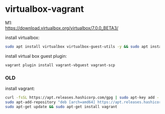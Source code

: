 # virtualbox-vagrant

M1: \
https://download.virtualbox.org/virtualbox/7.0.0_BETA3/

install virtualbox:
```bash
sudo apt install virtualbox virtualbox-guest-utils -y && sudo apt install vagrant -y
```

install virtual box guest plugin:
```bash
vagrant plugin install vagrant-vbguest vagrant-scp
```

### OLD

install vagrant:
```bash
curl -fsSL https://apt.releases.hashicorp.com/gpg | sudo apt-key add -
sudo apt-add-repository "deb [arch=amd64] https://apt.releases.hashicorp.com $(lsb_release -cs) main"
sudo apt-get update && sudo apt-get install vagrant
```
